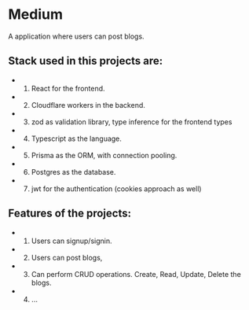 # Medium 

A application where users can post blogs.


## Stack used in this projects are:

- 1. React for the frontend.
- 2. Cloudflare workers in the backend.
- 3. zod as validation library, type inference for the frontend types
- 4. Typescript as the language.
- 5. Prisma as the ORM, with connection pooling.
- 6. Postgres as the database. 
- 7. jwt for the authentication (cookies approach as well)


## Features of the projects:

- 1. Users can signup/signin. 
- 2. Users can post blogs, 
- 3. Can perform CRUD operations. Create, Read, Update, Delete the blogs.
- 4. ...